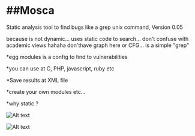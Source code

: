##Mosca
=====

 Static analysis tool to find bugs like a grep unix command, Version 0.05  

because is not dynamic... uses static code to search... don't confuse with academic views hahaha
don'thave graph here or CFG... is a simple "grep"


*egg modules is a config to find to vulnerabilities

*you can use at C, PHP, javascript, ruby etc

*Save results at XML file

*create your own modules etc...

*why static ?


![Alt text](https://raw.githubusercontent.com/CoolerVoid/Mosca/master/doc/images/codeview.png)

![Alt text](https://raw.githubusercontent.com/CoolerVoid/Mosca/master/doc/Mosca.jpg)




